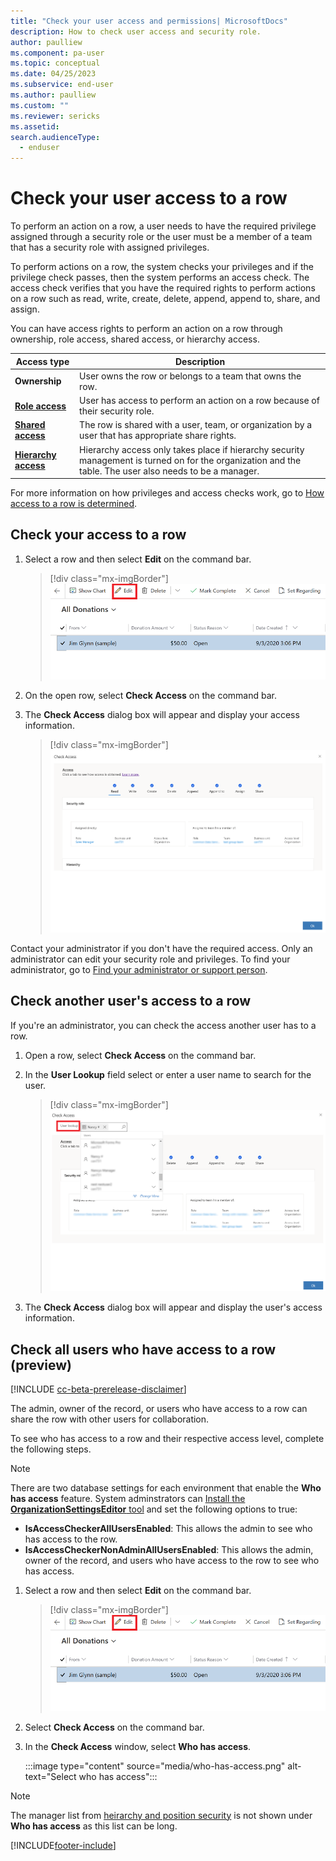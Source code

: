 ```yaml
---
title: "Check your user access and permissions| MicrosoftDocs"
description: How to check user access and security role.
author: paulliew
ms.component: pa-user
ms.topic: conceptual
ms.date: 04/25/2023
ms.subservice: end-user
ms.author: paulliew
ms.custom: ""
ms.reviewer: sericks
ms.assetid: 
search.audienceType: 
  - enduser
---
```


# Check your user access to a row

To perform an action on a row, a user needs to have the required privilege assigned through a security role or the user must be a member of a team that has a security role with assigned privileges.

To perform actions on a row, the system checks your privileges and if the privilege check passes, then the system performs an access check. The access check verifies that you have the required rights to perform actions on a row such as read, write, create, delete, append, append to, share, and assign.

You can have access rights to perform an action on a row through ownership, role access, shared access, or hierarchy access.

|Access type|Description|  
|---------------|-----------------|  
|**Ownership**| User owns the row or belongs to a team that owns the row.|  
|[**Role access**](/power-platform/admin/how-record-access-determined#role-access)|User has access to perform an action on a row because of their security role.|  
|[**Shared access**](/power-platform/admin/how-record-access-determined#shared-access)| The row is shared with a user, team, or organization by a user that has appropriate share rights.|  
|[**Hierarchy access**](/power-platform/admin/how-record-access-determined#hierarchy-access)|Hierarchy access only takes place if hierarchy security management is turned on for the organization and the table. The user also needs to be a manager.

For more information on how privileges and access checks work, go to [How access to a row is determined](/power-platform/admin/how-record-access-determined).


## Check your access to a row


1. Select a row and then select **Edit** on the command bar.

    > [!div class="mx-imgBorder"]
    > ![Select a row to edit it.](media/edit_record.png "Select a row to edit it")
  
2. On the open row, select **Check Access** on the command bar.
3. The **Check Access** dialog box will appear and display your access information.


    > [!div class="mx-imgBorder"]
    > ![Access checker showing your access level.](media/check_access_page.png "Access checker showing your access level")
    
Contact your administrator if you don't have the required access. Only an administrator can edit your security role and privileges. To find your administrator, go to [Find your administrator or support person](./find-admin.md).


## Check another user's access to a row

If you're an administrator, you can check the access another user has to a row.

1. Open a row, select **Check Access** on the command bar.
2. In the **User Lookup** field select or enter a user name to search for the user.

   > [!div class="mx-imgBorder"]
   > ![Access checker showing your access level for an admin.](media/check_access_page_admin-1.png "Access checker showing your access level for an admin")
  
3.   The **Check Access** dialog box will appear and display the user's access information.

## Check all users who have access to a row (preview)

[!INCLUDE [cc-beta-prerelease-disclaimer](../includes/cc-beta-prerelease-disclaimer.md)]

The admin, owner of the record, or users who have access to a row can share the row with other users for collaboration. 

To see who has access to a row and their respective access level, complete the following steps.

> [!Note]
> There are two database settings for each environment that enable the **Who has access** feature. System adminstrators can [Install the **OrganizationSettingsEditor** tool](/power-platform/admin/environment-database-settings#install-the-organizationsettingseditor-tool) and set the following options to true:
> 
> - **IsAccessCheckerAllUsersEnabled**: This allows the admin to see who has access to the row.
> - **IsAccessCheckerNonAdminAllUsersEnabled**: This allows the admin, owner of the record, and users who have access to the row to see who has access.

1. Select a row and then select **Edit** on the command bar.

    > [!div class="mx-imgBorder"]
    > ![Select a row to edit it.](media/edit_record.png "Select a row to edit it")
  
2. Select **Check Access** on the command bar.
3. In the **Check Access** window, select **Who has access**.

    :::image type="content" source="media/who-has-access.png" alt-text="Select who has access":::

> [!NOTE]
> The manager list from [heirarchy and position security](/power-platform/admin/hierarchy-security#manager-hierarchy-and-position-hierarchy-security-models) is not shown under **Who has access** as this list can be long.


[!INCLUDE[footer-include](../includes/footer-banner.md)]
